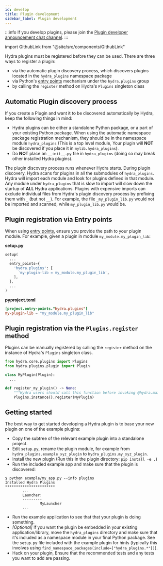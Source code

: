 ```yaml
---
id: develop
title: Plugin development
sidebar_label: Plugin development
---
```


:::info
If you develop plugins, please join the <a href="https://hydra-framework.zulipchat.com/#narrow/stream/233935-Hydra-plugin.20dev.20announcements">Plugin developer announcement chat channel</a>.
:::


import GithubLink from "@site/src/components/GithubLink"

Hydra plugins must be registered before they can be used. There are three ways to register a plugin:
- via the automatic plugin discovery process, which discovers plugins located in the `hydra_plugins` namespace package
- via Python's [entry points](https://packaging.python.org/en/latest/specifications/entry-points/) mechanism under the `hydra.plugins` group
- by calling the `register` method on Hydra's `Plugins` singleton class

## Automatic Plugin discovery process

If you create a Plugin and want it to be discovered automatically by Hydra, keep the following things in mind:
- Hydra plugins can be either a standalone Python package, or a part of your existing Python package.
  When using the automatic namespace package registration mechanism, they should be in the namespace module `hydra_plugins` (This is a top level module, Your plugin will __NOT__ be discovered if you place it in `mylib.hydra_plugins`).
- Do __NOT__ place an `__init__.py` file in `hydra_plugins` (doing so may break other installed Hydra plugins).

The plugin discovery process runs whenever Hydra starts. During plugin discovery, Hydra scans for plugins in all the submodules of `hydra_plugins`. Hydra will import each module and look for plugins defined in that module.
Any module under `hydra_plugins` that is slow to import will slow down the startup of __ALL__ Hydra applications.
Plugins with expensive imports can exclude individual files from Hydra's plugin discovery process by prefixing them with `_` (but not `__`).
For example, the file `_my_plugin_lib.py` would not be imported and scanned, while `my_plugin_lib.py` would be.

## Plugin registration via Entry points

When using [entry points](https://packaging.python.org/en/latest/specifications/entry-points/), ensure you provide the path to your plugin module.
For example, given a plugin in module `my_module.my_plugin_lib`:

**setup.py**
```python
setup(
  ...
  entry_points={
    'hydra.plugins': [
      'my-plugin-lib = my_module.my_plugin_lib',
    ],
  },
  ...
)
```

**pyproject.toml**
```toml
[project.entry-points."hydra.plugins"]
my-plugin-lib = "my_module.my_plugin_lib"
```

## Plugin registration via the `Plugins.register` method

Plugins can be manually registered by calling the `register` method on the instance of Hydra's `Plugins` singleton class.
```python
from hydra.core.plugins import Plugins
from hydra.plugins.plugin import Plugin

class MyPlugin(Plugin):
  ...

def register_my_plugin() -> None:
    """Hydra users should call this function before invoking @hydra.main"""
    Plugins.instance().register(MyPlugin)
```

## Getting started

The best way to get started developing a Hydra plugin is to base your new plugin on one of the example plugins:
- Copy the subtree of the relevant <GithubLink to="examples/plugins">example plugin</GithubLink> into a standalone project.
- Edit `setup.py`, rename the plugin module, for example from `hydra_plugins.example_xyz_plugin` to `hydra_plugins.my_xyz_plugin`.
- Install the new plugin (Run this in the plugin directory: `pip install -e .`)
- Run the included example app and make sure that the plugin is discovered:
```shell
$ python example/my_app.py --info plugins
Installed Hydra Plugins
***********************
        ...
        Launcher:
        ---------
                MyLauncher
        ...
```
- Run the example application to see that that your plugin is doing something.
- *[Optional]* If you want the plugin be embedded in your existing application/library, move the `hydra_plugins` directory
   and make sure that it's included as a namespace module in your final Python package. See the `setup.py`
   file included with the example plugin for hints (typically this involves using `find_namespace_packages(include=["hydra_plugins.*"])`).
- Hack on your plugin, Ensure that the recommended tests and any tests you want to add are passing.
